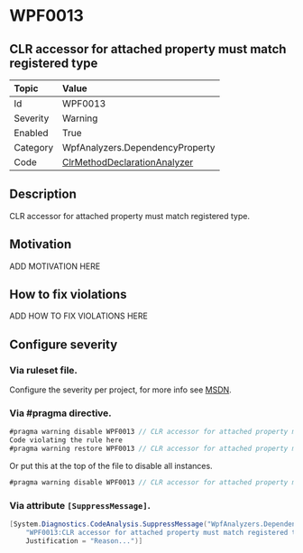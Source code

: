 # WPF0013
## CLR accessor for attached property must match registered type

| Topic    | Value
| :--      | :--
| Id       | WPF0013
| Severity | Warning
| Enabled  | True
| Category | WpfAnalyzers.DependencyProperty
| Code     | [ClrMethodDeclarationAnalyzer](https://github.com/DotNetAnalyzers/WpfAnalyzers/blob/master/WpfAnalyzers/Analyzers/ClrMethodDeclarationAnalyzer.cs)

## Description

CLR accessor for attached property must match registered type.

## Motivation

ADD MOTIVATION HERE

## How to fix violations

ADD HOW TO FIX VIOLATIONS HERE

<!-- start generated config severity -->
## Configure severity

### Via ruleset file.

Configure the severity per project, for more info see [MSDN](https://msdn.microsoft.com/en-us/library/dd264949.aspx).

### Via #pragma directive.
```C#
#pragma warning disable WPF0013 // CLR accessor for attached property must match registered type
Code violating the rule here
#pragma warning restore WPF0013 // CLR accessor for attached property must match registered type
```

Or put this at the top of the file to disable all instances.
```C#
#pragma warning disable WPF0013 // CLR accessor for attached property must match registered type
```

### Via attribute `[SuppressMessage]`.

```C#
[System.Diagnostics.CodeAnalysis.SuppressMessage("WpfAnalyzers.DependencyProperty", 
    "WPF0013:CLR accessor for attached property must match registered type", 
    Justification = "Reason...")]
```
<!-- end generated config severity -->
